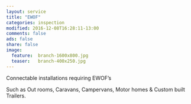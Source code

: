 ```yaml
---
layout: service
title: "EWOF"
categories: inspection
modified: 2016-12-08T16:28:11-13:00
comments: false
ads: false
share: false
image:
  feature:  branch-1600x800.jpg
  teaser:   branch-400x250.jpg
---
```

Connectable installations requiring EWOF’s

Such as Out rooms, Caravans, Campervans, Motor homes & Custom built Trailers.
